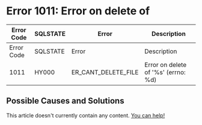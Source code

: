 
# Error 1011: Error on delete of


| Error Code | SQLSTATE | Error | Description |
| --- | --- | --- | --- |
| Error Code | SQLSTATE | Error | Description |
| 1011 | HY000 | ER_CANT_DELETE_FILE | Error on delete of '%s' (errno: %d) |




## Possible Causes and Solutions


This article doesn't currently contain any content. [You can help!](/en/writing-and-editing-knowledge-base-articles/)

